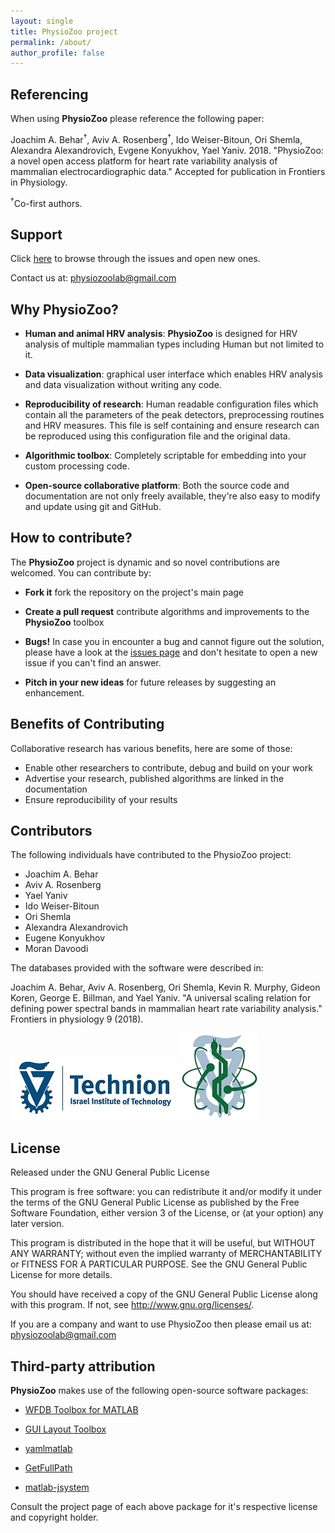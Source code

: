 ```yaml
---
layout: single
title: PhysioZoo project
permalink: /about/
author_profile: false
---
```


## Referencing

When using **PhysioZoo** please reference the following paper:

Joachim A. Behar<sup>&#8224;</sup>, Aviv A. Rosenberg<sup>&#8224;</sup>, Ido
Weiser-Bitoun, Ori Shemla, Alexandra Alexandrovich, Evgene Konyukhov, Yael
Yaniv. 2018.  "PhysioZoo: a novel open access platform for heart rate
variability analysis of mammalian electrocardiographic data." Accepted for
publication in Frontiers in Physiology.

<sup>&#8224;</sup>Co-first authors.

## Support
Click [here](https://github.com/physiozoo/physiozoo/issues) to browse
through the issues and open new ones.

Contact us at: physiozoolab@gmail.com

## Why PhysioZoo?

- **Human and animal HRV analysis**: **PhysioZoo** is designed for HRV analysis
  of multiple mammalian types including Human but not limited to it.

- **Data visualization**: graphical user interface which enables HRV analysis
  and data visualization without writing any code.

- **Reproducibility of research**: Human readable configuration files which
  contain all the parameters of the peak detectors, preprocessing routines and
  HRV measures. This file is self containing and ensure research can be
  reproduced using this configuration file and the original data.

- **Algorithmic toolbox**: Completely scriptable for embedding into your custom
  processing code.

- **Open-source collaborative platform**: Both the source code and
  documentation are not only freely available, they're also easy to modify and
  update using git and GitHub.

## How to contribute?

The **PhysioZoo** project is dynamic and so novel contributions are welcomed.
You can contribute by:

  * **Fork it** fork the repository on the  project's main page

  * **Create a pull request** contribute algorithms and improvements to the
    **PhysioZoo** toolbox

  * **Bugs!** In case you in encounter a bug and cannot figure out the
    solution, please have a look at the [issues
    page](https://github.com/physiozoo/physiozoo/issues) and don't hesitate to
    open a new issue if you can't find an answer.

  * **Pitch in your new ideas** for future releases by suggesting an
    enhancement.

## Benefits of Contributing

Collaborative research has various benefits, here are some of those:

- Enable other researchers to contribute, debug and build on your work
- Advertise your research, published algorithms are linked in the documentation
- Ensure reproducibility of your results

## Contributors
The following individuals have contributed to the PhysioZoo project:

- Joachim A. Behar
- Aviv A. Rosenberg
- Yael Yaniv
- Ido Weiser-Bitoun
- Ori Shemla
- Alexandra Alexandrovich
- Eugene Konyukhov
- Moran Davoodi

The databases provided with the software were described in:

Joachim A. Behar, Aviv A. Rosenberg, Ori Shemla, Kevin R. Murphy, Gideon Koren,
George E. Billman, and Yael Yaniv. "A universal scaling relation for defining
power spectral bands in mammalian heart rate variability analysis." Frontiers in
physiology 9 (2018).

![Technion logo](../assets/images/Technion.jpg) ![Technion BME logo](../assets/images/Faculty-logo-Classic.png)

## License

Released under the GNU General Public License

This program is free software: you can redistribute it and/or modify
it under the terms of the GNU General Public License as published by
the Free Software Foundation, either version 3 of the License, or
(at your option) any later version.
 
This program is distributed in the hope that it will be useful,
but WITHOUT ANY WARRANTY; without even the implied warranty of
MERCHANTABILITY or FITNESS FOR A PARTICULAR PURPOSE.  See the
GNU General Public License for more details.

You should have received a copy of the GNU General Public License
along with this program.  If not, see <http://www.gnu.org/licenses/>.


If you are a company and want to use PhysioZoo then please email us at: physiozoolab@gmail.com

## Third-party attribution

**PhysioZoo** makes use of the following open-source software packages:

- [WFDB Toolbox for MATLAB](https://github.com/ikarosilva/wfdb-app-toolbox)

- [GUI Layout
  Toolbox](https://www.mathworks.com/matlabcentral/fileexchange/47982-gui-layout-toolbox)

- [yamlmatlab](https://code.google.com/archive/p/yamlmatlab/)

- [GetFullPath](https://www.mathworks.com/matlabcentral/fileexchange/28249-getfullpath)

- [matlab-jsystem](https://github.com/avivrosenberg/matlab-jsystem)

Consult the project page of each above package for it's respective license and
copyright holder.
